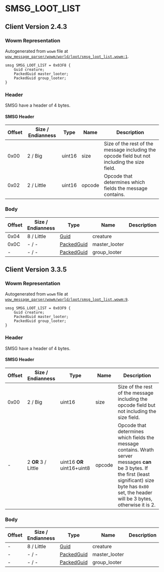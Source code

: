 # SMSG_LOOT_LIST

## Client Version 2.4.3

### Wowm Representation

Autogenerated from `wowm` file at [`wow_message_parser/wowm/world/loot/smsg_loot_list.wowm:1`](https://github.com/gtker/wow_messages/tree/main/wow_message_parser/wowm/world/loot/smsg_loot_list.wowm#L1).
```rust,ignore
smsg SMSG_LOOT_LIST = 0x03F8 {
    Guid creature;
    PackedGuid master_looter;
    PackedGuid group_looter;
}
```
### Header

SMSG have a header of 4 bytes.

#### SMSG Header

| Offset | Size / Endianness | Type   | Name   | Description |
| ------ | ----------------- | ------ | ------ | ----------- |
| 0x00   | 2 / Big           | uint16 | size   | Size of the rest of the message including the opcode field but not including the size field.|
| 0x02   | 2 / Little        | uint16 | opcode | Opcode that determines which fields the message contains.|

### Body

| Offset | Size / Endianness | Type | Name | Description | Comment |
| ------ | ----------------- | ---- | ---- | ----------- | ------- |
| 0x04 | 8 / Little | [Guid](../spec/packed-guid.md) | creature |  |  |
| 0x0C | - / - | [PackedGuid](../spec/packed-guid.md) | master_looter |  |  |
| - | - / - | [PackedGuid](../spec/packed-guid.md) | group_looter |  |  |

## Client Version 3.3.5

### Wowm Representation

Autogenerated from `wowm` file at [`wow_message_parser/wowm/world/loot/smsg_loot_list.wowm:9`](https://github.com/gtker/wow_messages/tree/main/wow_message_parser/wowm/world/loot/smsg_loot_list.wowm#L9).
```rust,ignore
smsg SMSG_LOOT_LIST = 0x03F9 {
    Guid creature;
    PackedGuid master_looter;
    PackedGuid group_looter;
}
```
### Header

SMSG have a header of 4 bytes.

#### SMSG Header

| Offset | Size / Endianness | Type   | Name   | Description |
| ------ | ----------------- | ------ | ------ | ----------- |
| 0x00   | 2 / Big           | uint16 | size   | Size of the rest of the message including the opcode field but not including the size field.|
| -      | 2 **OR** 3 / Little| uint16 **OR** uint16+uint8 | opcode | Opcode that determines which fields the message contains. Wrath server messages **can** be 3 bytes. If the first (least significant) size byte has `0x80` set, the header will be 3 bytes, otherwise it is 2. |

### Body

| Offset | Size / Endianness | Type | Name | Description | Comment |
| ------ | ----------------- | ---- | ---- | ----------- | ------- |
| - | 8 / Little | [Guid](../spec/packed-guid.md) | creature |  |  |
| - | - / - | [PackedGuid](../spec/packed-guid.md) | master_looter |  |  |
| - | - / - | [PackedGuid](../spec/packed-guid.md) | group_looter |  |  |

